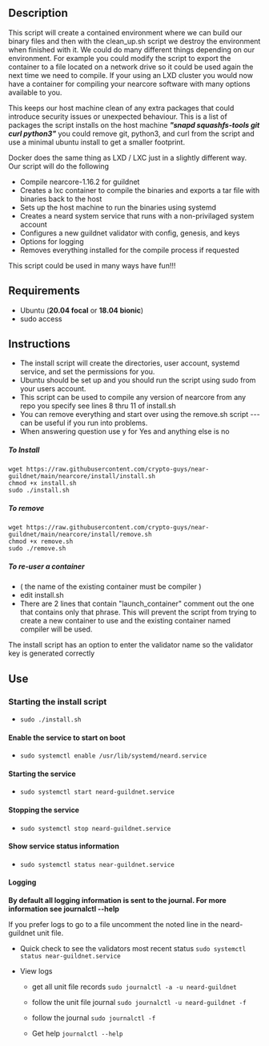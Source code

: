 ## Description

This script will create a contained environment where we can build our binary files and then with the clean_up.sh script we destroy the environment when finished with it. We could do many different things depending on our environment. For example you could modify the script to export the container to a file located on a network drive so it could be used again the next time we need to compile. If your using an LXD cluster you would now have a container for compiling your nearcore software with many options available to you.

This keeps our host machine clean of any extra packages that could introduce security issues or unexpected behaviour. This is a list of packages the script installs on the host machine ***"snapd squashfs-tools git curl python3"*** you could remove git, python3, and curl from the script and use a minimal ubuntu install to get a smaller footprint. 

Docker does the same thing as LXD / LXC just in a slightly different way. Our script will do the following 

- Compile nearcore-1.16.2 for guildnet 
- Creates a lxc container to compile the binaries and exports a tar file with binaries back to the host
- Sets up the host machine to run the binaries using systemd 
- Creates a neard system service that runs with a non-privilaged system account
- Configures a new guildnet validator with config, genesis, and keys
- Options for logging
- Removes everything installed for the compile process if requested

This script could be used in many ways have fun!!!

## Requirements

- Ubuntu (**20.04 focal** or **18.04 bionic**)
- sudo access
    
## Instructions

- The install script will create the directories, user account, systemd service, and set the permissions for you. 
- Ubuntu should be set up and you should run the script using sudo from your users account.
- This script can be used to compile any version of nearcore from any repo you specify see lines 8 thru 11 of install.sh
- You can remove everything and start over using the remove.sh script --- can be useful if you run into problems.
- When answering question use y for Yes and anything else is no


##### To Install
```
wget https://raw.githubusercontent.com/crypto-guys/near-guildnet/main/nearcore/install/install.sh
chmod +x install.sh
sudo ./install.sh
```

##### To remove
```
wget https://raw.githubusercontent.com/crypto-guys/near-guildnet/main/nearcore/install/remove.sh
chmod +x remove.sh
sudo ./remove.sh
```
##### To re-user a container 
- ( the name of the existing container must be compiler )
- edit install.sh
- There are 2 lines that contain "launch_container" comment out the one that contains only that phrase. This will prevent the script from trying to create a new container to use and the existing container named compiler will be used.

The install script has an option to enter the validator name so the validator key is generated correctly


## Use

### Starting the install script
- ```sudo ./install.sh```

#### Enable the service to start on boot 
- ```sudo systemctl enable /usr/lib/systemd/neard.service```

#### Starting the service
- ```sudo systemctl start neard-guildnet.service```

#### Stopping the service
- ```sudo systemctl stop neard-guildnet.service```

#### Show service status information
- ```sudo systemctl status near-guildnet.service```

#### Logging

**By default all logging information is sent to the journal. For more information see journalctl --help**

If you prefer logs to go to a file uncomment the noted line in the neard-guildnet unit file.

- Quick check to see the validators most recent status
    ```sudo systemctl status near-guildnet.service```

- View logs

    - get all unit file records
    ```sudo journalctl -a -u neard-guildnet ```  
    
    - follow the unit file journal
    ```sudo journalctl -u neard-guildnet -f``` 
    
    -  follow the journal
    ```sudo journalctl -f ```
    
    - Get help
    ```journalctl --help```

